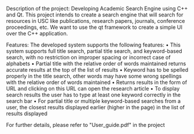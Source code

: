Description of the project:
Developing Academic Search Engine using C++ and Qt. This project intends to create a search engine 
that will search for resources in USC like publications, research papers, journals, conference proceedings, etc.
We want to use the qt framework to create a simple UI over the C++ application.

Features:
The developed system supports the following features:
•	This system supports full title search, partial title search, and keyword-based search, with no restriction 
	on improper spacing or incorrect case of alphabets
•	Partial title with the relative order of words maintained returns accurate results at the top of the list of results
•	Keyword has to be spelled properly in the title search, other words may have some wrong spellings with the relative 
	order of words maintained 
•	Returns results in the form of URL and clicking on this URL can open the research article
•	To display search results the user has to type at least one keyword correctly in the search bar
•	For partial title or multiple keyword-based searches from a user, the closest results displayed earlier
	(higher in the page) in the list of results displayed
	
For further details, please refer to "User_guide.pdf" in the project 	

